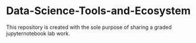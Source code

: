 # Data-Science-Tools-and-Ecosystem
This repository is created with the sole purpose of sharing a graded jupyternotebook lab work.
